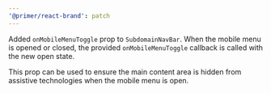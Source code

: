 ```yaml
---
'@primer/react-brand': patch
---
```


Added `onMobileMenuToggle` prop to `SubdomainNavBar`. When the mobile menu is opened or closed, the provided `onMobileMenuToggle` callback is called with the new open state.

This prop can be used to ensure the main content area is hidden from assistive technologies when the mobile menu is open.
